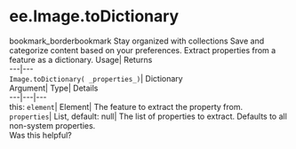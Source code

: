 
#  ee.Image.toDictionary
bookmark_borderbookmark Stay organized with collections  Save and categorize content based on your preferences.
Extract properties from a feature as a dictionary. 
Usage| Returns  
---|---  
`Image.toDictionary( _properties_)`| Dictionary  
Argument| Type| Details  
---|---|---  
this: `element`| Element| The feature to extract the property from.  
`properties`| List, default: null| The list of properties to extract. Defaults to all non-system properties.  
Was this helpful?
